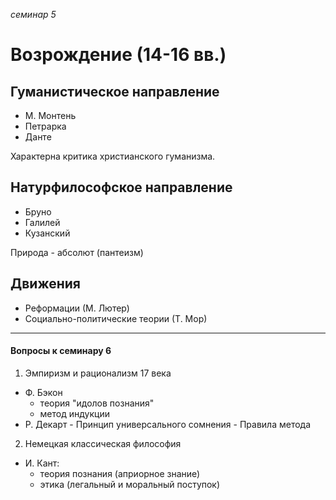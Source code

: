 _семинар 5_
# Возрождение (14-16 вв.)

## Гуманистическое направление
- М. Монтень
- Петрарка
- Данте

Характерна критика христианского гуманизма.

## Натурфилософское направление
- Бруно
- Галилей
- Кузанский

Природа - абсолют (пантеизм)

## Движения
- Реформации (М. Лютер)
- Социально-политические теории (Т. Мор)

---

#### Вопросы к семинару 6
1. Эмпиризм и рационализм 17 века
  - Ф. Бэкон
    - теория "идолов познания"
    - метод индукции
  -  Р. Декарт
    - Принцип универсального сомнения
    - Правила метода
2. Немецкая классическая философия
  - И. Кант:
    - теория познания (априорное знание)
    - этика (легальный и моральный поступок)
